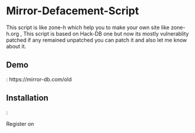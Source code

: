 # Mirror-Defacement-Script

This script is like zone-h which help you to make your own site like zone-h.org , This script is based on Hack-DB one but now its mostly vulnerablity patched if any remained unpatched you can patch it and also let me know about it. 

<h2>Demo</h3> : https://mirror-db.com/old

<h2>Installation</h3> : 

Register on 
